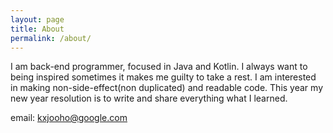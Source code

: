 ```yaml
---
layout: page
title: About
permalink: /about/
---
```


I am back-end programmer, focused in Java and Kotlin.
I always want to being inspired sometimes it makes me guilty to take a rest. 
I am interested in making non-side-effect(non duplicated) and readable code.
This year my new year resolution is to write and share everything what I learned.  

email: kxjooho@google.com
